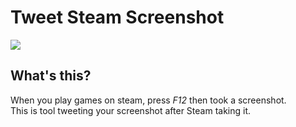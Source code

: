 # Tweet Steam Screenshot

![](https://github.com/asatake/tweet_steam_screenshot.git)

## What's this?

When you play games on steam, press _F12_ then took a screenshot.  
This is tool tweeting your screenshot after Steam taking it.
